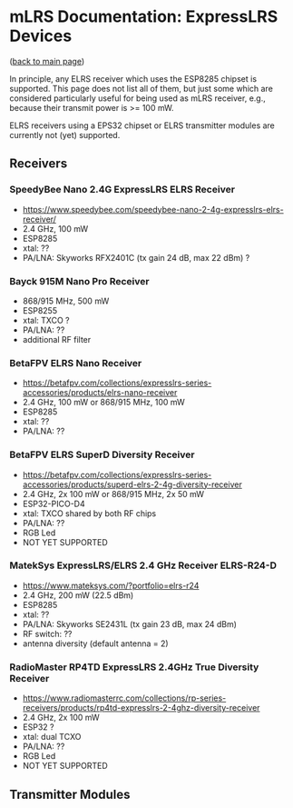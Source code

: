 # mLRS Documentation: ExpressLRS Devices #

([back to main page](../README.md))

In principle, any ELRS receiver which uses the ESP8285 chipset is supported. This page does not list all of them, but just some which are considered particularly useful for being used as mLRS receiver, e.g., because their transmit power is >= 100 mW. 

ELRS receivers using a EPS32 chipset or ELRS transmitter modules are currently not (yet) supported.

## Receivers ##

### SpeedyBee Nano 2.4G ExpressLRS ELRS Receiver
- https://www.speedybee.com/speedybee-nano-2-4g-expresslrs-elrs-receiver/
- 2.4 GHz, 100 mW
- ESP8285
- xtal: ??
- PA/LNA: Skyworks RFX2401C (tx gain 24 dB, max 22 dBm) ?

### Bayck 915M Nano Pro Receiver
- 868/915 MHz, 500 mW
- ESP8255
- xtal: TXCO ?
- PA/LNA: ??
- additional RF filter

### BetaFPV ELRS Nano Receiver
- https://betafpv.com/collections/expresslrs-series-accessories/products/elrs-nano-receiver
- 2.4 GHz, 100 mW or 868/915 MHz, 100 mW
- ESP8285
- xtal: ??
- PA/LNA: ??

### BetaFPV ELRS SuperD Diversity Receiver
- https://betafpv.com/collections/expresslrs-series-accessories/products/superd-elrs-2-4g-diversity-receiver
- 2.4 GHz, 2x 100 mW or 868/915 MHz, 2x 50 mW
- ESP32-PICO-D4
- xtal: TXCO shared by both RF chips
- PA/LNA: ??
- RGB Led
- NOT YET SUPPORTED

### MatekSys ExpressLRS/ELRS 2.4 GHz Receiver ELRS-R24-D
- https://www.mateksys.com/?portfolio=elrs-r24
- 2.4 GHz, 200 mW (22.5 dBm)
- ESP8285
- xtal: ??
- PA/LNA: Skyworks SE2431L (tx gain 23 dB, max 24 dBm)
- RF switch: ??
- antenna diversity (default antenna = 2)

### RadioMaster RP4TD ExpressLRS 2.4GHz True Diversity Receiver 
- https://www.radiomasterrc.com/collections/rp-series-receivers/products/rp4td-expresslrs-2-4ghz-diversity-receiver
- 2.4 GHz, 2x 100 mW 
- ESP32 ?
- xtal: dual TCXO
- PA/LNA: ??
- RGB Led
- NOT YET SUPPORTED

## Transmitter Modules ##



